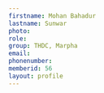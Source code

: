 ```yaml
---
firstname: Mohan Bahadur 
lastname: Sunwar
photo: 
role: 
group: THDC, Marpha
email: 
phonenumber: 
memberid: 56
layout: profile
---
```

